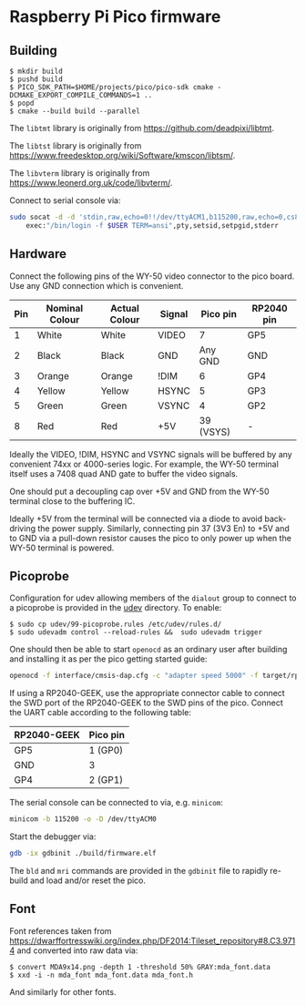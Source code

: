 # Raspberry Pi Pico firmware

## Building

```console
$ mkdir build
$ pushd build
$ PICO_SDK_PATH=$HOME/projects/pico/pico-sdk cmake -DCMAKE_EXPORT_COMPILE_COMMANDS=1 ..
$ popd
$ cmake --build build --parallel
```

The `libtmt` library is originally from https://github.com/deadpixi/libtmt.

The `libtst` library is originally from https://www.freedesktop.org/wiki/Software/kmscon/libtsm/.

The `libvterm` library is originally from https://www.leonerd.org.uk/code/libvterm/.

Connect to serial console via:

```sh
sudo socat -d -d 'stdin,raw,echo=0!!/dev/ttyACM1,b115200,raw,echo=0,cs8' \
    exec:"/bin/login -f $USER TERM=ansi",pty,setsid,setpgid,stderr
```

## Hardware

Connect the following pins of the WY-50 video connector to the pico board. Use any GND connection
which is convenient.

| Pin | Nominal Colour | Actual Colour | Signal | Pico pin  | RP2040 pin |
| --- | -------------- | ------------- | ------ | --------- | ---------- |
| 1   | White          | White         | VIDEO  | 7         | GP5        |
| 2   | Black          | Black         | GND    | Any GND   | GND        |
| 3   | Orange         | Orange        | !DIM   | 6         | GP4        |
| 4   | Yellow         | Yellow        | HSYNC  | 5         | GP3        |
| 5   | Green          | Green         | VSYNC  | 4         | GP2        |
| 8   | Red            | Red           | +5V    | 39 (VSYS) | -          |

Ideally the VIDEO, !DIM, HSYNC and VSYNC signals will be buffered by any convenient 74xx or
4000-series logic. For example, the WY-50 terminal itself uses a 7408 quad AND gate to buffer the
video signals.

One should put a decoupling cap over +5V and GND from the WY-50 terminal close to the buffering IC.

Ideally +5V from the terminal will be connected via a diode to avoid back-driving the power supply.
Similarly, connecting pin 37 (3V3 En) to +5V and to GND via a pull-down resistor causes the pico to
only power up when the WY-50 terminal is powered.

## Picoprobe

Configuration for udev allowing members of the `dialout` group to connect to a picoprobe is provided
in the [udev](./udev/) directory. To enable:

```console
$ sudo cp udev/99-picoprobe.rules /etc/udev/rules.d/
$ sudo udevadm control --reload-rules &&  sudo udevadm trigger
```

One should then be able to start `openocd` as an ordinary user after building and installing it as
per the pico getting started guide:

```sh
openocd -f interface/cmsis-dap.cfg -c "adapter speed 5000" -f target/rp2040.cfg -s tcl
```

If using a RP2040-GEEK, use the appropriate connector cable to connect the SWD port of the
RP2040-GEEK to the SWD pins of the pico. Connect the UART cable according to the following table:

| RP2040-GEEK | Pico pin |
| ----------- | -------- |
| GP5         | 1 (GP0)  |
| GND         | 3        |
| GP4         | 2 (GP1)  |

The serial console can be connected to via, e.g. `minicom`:

```sh
minicom -b 115200 -o -D /dev/ttyACM0
```

Start the debugger via:

```sh
gdb -ix gdbinit ./build/firmware.elf
```

The `bld` and `mri` commands are provided in the `gdbinit` file to rapidly re-build and load and/or
reset the pico.

## Font

Font references taken from
https://dwarffortresswiki.org/index.php/DF2014:Tileset_repository#8.C3.9714 and converted into raw
data via:

```console
$ convert MDA9x14.png -depth 1 -threshold 50% GRAY:mda_font.data
$ xxd -i -n mda_font mda_font.data mda_font.h
```

And similarly for other fonts.

